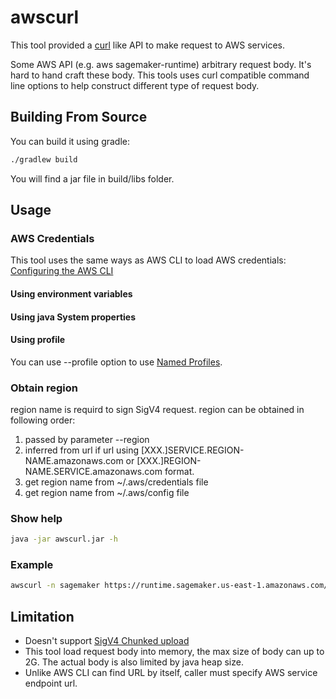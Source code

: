 # awscurl

This tool provided a [curl](https://curl.haxx.se/docs/manpage.html) like API to make request to AWS services.

Some AWS API (e.g. aws sagemaker-runtime) arbitrary request body.
It's hard to hand craft these body. This tools uses curl compatible
command line options to help construct different type of request body.

## Building From Source

You can build it using gradle:

```sh
./gradlew build
```
You will find a jar file in build/libs folder.

## Usage

### AWS Credentials
This tool uses the same ways as AWS CLI to load AWS credentials:
[Configuring the AWS CLI](https://docs.aws.amazon.com/cli/latest/userguide/cli-chap-getting-started.html)

#### Using environment variables

#### Using java System properties

#### Using profile
You can use --profile option to use [Named Profiles](https://docs.aws.amazon.com/cli/latest/userguide/cli-multiple-profiles.html).

### Obtain region
region name is requird to sign SigV4 request. region can be obtained in following order:

1. passed by parameter --region
2. inferred from url if url using \[XXX.\]SERVICE.REGION-NAME.amazonaws.com or \[XXX.\]REGION-NAME.SERVICE.amazonaws.com format.
3. get region name from ~/.aws/credentials file
4. get region name from ~/.aws/config file

### Show help

```sh
java -jar awscurl.jar -h
```

### Example

```sh
awscurl -n sagemaker https://runtime.sagemaker.us-east-1.amazonaws.com/endpoints/mms-demo/invocations -F "data=@kitten.jpg" -F "model_name=squeezenet_v1.1"
```

## Limitation
* Doesn't support [SigV4 Chunked upload](https://docs.aws.amazon.com/AmazonS3/latest/API/sigv4-streaming.html)
* This tool load request body into memory, the max size of body can up to 2G. The actual body is also limited by java heap size.
* Unlike AWS CLI can find URL by itself, caller must specify AWS service endpoint url.
